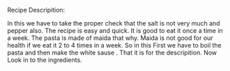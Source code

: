Recipe Descripition:

In this we have to take the proper check that the salt is not very much and pepper also. The recipe is easy 
and quick. It is good to eat it once a time in a week. The pasta is made of maida that why. Maida is not good 
for our health if we eat it 2 to 4 times in a week. So in this First we have to boil the pasta and then make 
the white sause . That it is for the descripition. Now Look in to the ingredients.  



